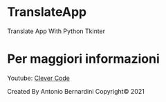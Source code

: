# TranslateApp
Translate App With Python Tkinter

# Per maggiori informazioni

Youtube: [Clever Code](https://www.youtube.com/c/CleverCode)

Created By Antonio Bernardini Copyright© 2021